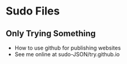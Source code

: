 # Sudo Files

## Only Trying Something

- How to use github for publishing websites
- See me online at sudo-JSON/try.github.io
